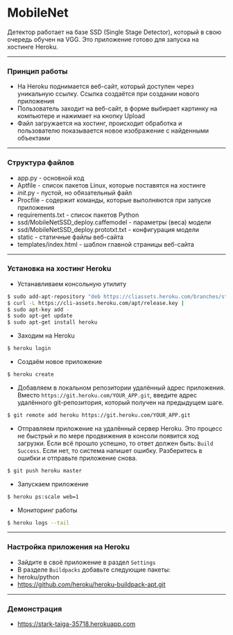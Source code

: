 # MobileNet

Детектор работает на базе SSD (Single Stage Detector), который в свою очередь обучен на VGG. 
Это приложение готово для запуска на хостинге Heroku.

---

### Принцип работы

- На Heroku поднимается веб-сайт, который доступен через уникальную ссылку. Ссылка создаётся при создании нового приложения
- Пользователь заходит на веб-сайт, в форме выбирает картинку на компьютере и нажимает на кнопку Upload
- Файл загружается на хостинг, происходит обработка и пользователю показывается новое изображение с найденными объектами

---

### Структура файлов

- app.py - основной код
- Aptfile - список пакетов Linux, которые поставятся на хостинге
- _init_.py - пустой, но обязательный файл
- Procfile - содержит команды, которые выполняются при запуске приложения
- requirements.txt - список пакетов Python
- ssd/MobileNetSSD_deploy.caffemodel - параметры (веса) модели
- ssd/MobileNetSSD_deploy.prototxt.txt - конфигурация модели
- static - статичные файлы веб-сайта
- templates/index.html - шаблон главной страницы веб-сайта

---

### Установка на хостинг Heroku

- Устанавливаем консольную утилиту
```sh
$ sudo add-apt-repository "deb https://cliassets.heroku.com/branches/stable/apt ./"
$ curl -L https://cli-assets.heroku.com/apt/release.key |
$ sudo apt-key add -
$ sudo apt-get update
$ sudo apt-get install heroku
```
- Заходим на Heroku
```sh
$ heroku login
```
- Создаём новое приложение
```sh
$ heroku create
```
- Добавляем в локальном репозитории удалённый адрес приложения. Вместо `https://git.heroku.com/YOUR_APP.git`, введите адрес удалённого git-репозитория, который получен на предыдущем шаге. 
```sh
$ git remote add heroku https://git.heroku.com/YOUR_APP.git
```
- Отправляем приложение на удалённый сервер Heroku. Это процесс не быстрый и по мере продвижения в консоли появится ход загрузки. Если всё прошло успешно, то ответ должен быть: `Build Success`. Если нет, то система напишет ошибку. Разберитесь в ошибки и отправьте приложение снова.
```sh
$ git push heroku master
```
- Запускаем приложение
```sh
$ heroku ps:scale web=1
```
- Мониторинг работы
```sh
$ heroku logs --tail
```

---

### Настройка приложения на Heroku

- Зайдите в своё приложение в раздел `Settings`
- В разделе `Buildpacks` добавьте следующие пакеты:
- heroku/python
- https://github.com/heroku/heroku-buildpack-apt.git

---

### Демонстрация

- https://stark-taiga-35718.herokuapp.com

